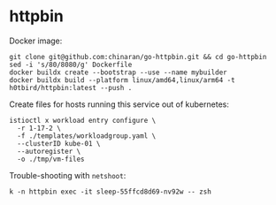 # httpbin

Docker image:
```console
git clone git@github.com:chinaran/go-httpbin.git && cd go-httpbin
sed -i 's/80/8080/g' Dockerfile
docker buildx create --bootstrap --use --name mybuilder
docker buildx build --platform linux/amd64,linux/arm64 -t h0tbird/httpbin:latest --push .
```

Create files for hosts running this service out of kubernetes:
```console
istioctl x workload entry configure \
  -r 1-17-2 \
  -f ./templates/workloadgroup.yaml \
  --clusterID kube-01 \
  --autoregister \
  -o ./tmp/vm-files
```

Trouble-shooting with `netshoot`:
```console
k -n httpbin exec -it sleep-55ffcd8d69-nv92w -- zsh
```
